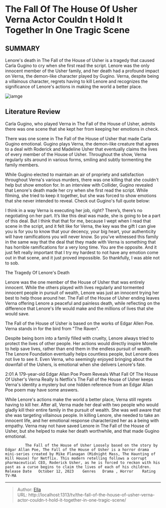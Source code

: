 # The Fall Of The House Of Usher Verna Actor Couldn t Hold It Together In One Tragic Scene


## SUMMARY 



  Lenore&#39;s death in The Fall of the House of Usher is a tragedy that caused Carla Gugino to cry when she first read the script.   Lenore was the only innocent member of the Usher family, and her death had a profound impact on Verna, the demon-like character played by Gugino.   Verna, despite being a villainous character, regrets having to kill Lenore and recognizes the significance of Lenore&#39;s actions in making the world a better place.  

![iamge](https://static1.srcdn.com/wordpress/wp-content/uploads/2023/12/lenore-and-verna-in-fall-of-the-house-of-usher-2.jpg)

## Literature Review
Carla Gugino, who played Verna in The Fall of the House of Usher, admits there was one scene that she kept her from keeping her emotions in check.




There was one scene in The Fall of the House of Usher that made Carla Gugino emotional. Gugino plays Verna, the demon-like creature that agrees to a deal with Roderick and Madeline Usher that eventually claims the lives of every member of the House of Usher. Throughout the show, Verna regularly sits around in various forms, smiling and subtly tormenting the family members.




While Gugino elected to maintain an air of propriety and satisfaction throughout Verna&#39;s various murders, there was one killing that she couldn&#39;t help but show emotion for. In an interview with Collider, Gugino revealed that Lenore&#39;s death made her cry when she first read the script. While filming, she tried to keep it together, but she was forced to show emotions that she never intended to reveal. Check out Gugino&#39;s full quote below:


I think in a way Verna is executing her job, right? There’s, there’s no negotiating on her part. It’s like this deal was made, she is going to be a part of this deal. But I think that that for me, because I wept when I read that scene in the script, and it felt like for Verna, the key was the gift I can give you is for you to know that your decency, your big heart, your authenticity will have ramifications you will never know. So you’ve witnessed this family in the same way that the deal that they made with Verna is something that has horrible ramifications for a very long time. You are the opposite. And it just felt really important that I try my hardest to not have any emotion come out in that scene, and it just proved impossible. So thankfully, I was able not to sob.






 The Tragedy Of Lenore&#39;s Death 
         

Lenore was the one member of the House of Usher that was entirely innocent. While the others played with lives regularly and tormented innocent people in pursuit of wealth, Lenore was just an innocent trying her best to help those around her. The Fall of the House of Usher ending leaves Verna offering Lenore a peaceful and painless death, while reflecting on the difference that Lenore&#39;s life would make and the millions of lives that she would save.



The Fall of the House of Usher is based on the works of Edgar Allen Poe. Verna stands in for the bird from &#34;The Raven&#34;.




Despite being born into a family filled with cruelty, Lenore always tried to protect the lives of other people. Her actions would directly inspire Morelle to help save lives, rather than end them in the endless pursuit of wealth. The Lenore Foundation eventually helps countless people, but Lenore does not live to see it. Even Verna, who seemingly enjoyed bringing about the downfall of the Ushers, is emotional when she delivers Lenore&#39;s fate.




  2:01                       A 179-year-old Edgar Allan Poe Poem Reveals What Fall Of The House Of Usher&#39;s Verna Really Is   Netflix&#39;s The Fall of the House of Usher keeps Verna&#39;s identity a mystery but one hidden reference from an Edgar Allan Poe poem may have some answers.    

While Lenore&#39;s actions make the world a better place, Verna still regrets having to kill her. After all, Verna made her deal with two people who would gladly kill their entire family in the pursuit of wealth. She was well aware that she was targeting villainous people. In killing Lenore, she needed to take an innocent life, and her emotional response characterized her as a being with empathy. Verna may not have saved Lenore in The Fall of the House of Usher, but she helped to make her death worthwhile, and that made Gugino emotional.

             The Fall of the House of Usher Loosely based on the story by Edgar Allan Poe, The Fall of the House of Usher is a horror drama mini-series created by Mike Flanagan (Midnight Mass, The Haunting of Hill House) for Netflix. This modern retelling follows a corrupt pharmaceutical CEO, Roderick Usher, as he is forced to reckon with his past as a curse begins to claim the lives of each of his children.  Release Date   October 12, 2023    Genres   Drama , Horror    Rating   TV-MA       






---

> Author: [Ella](https://instagram.hk.cn/)  
> URL: http://localhost:1313/tv/the-fall-of-the-house-of-usher-verna-actor-couldn-t-hold-it-together-in-one-tragic-scene/  

